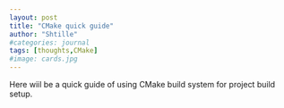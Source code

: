 ```yaml
---
layout: post
title: "CMake quick guide"
author: "Shtille"
#categories: journal
tags: [thoughts,CMake]
#image: cards.jpg
---
```


Here wiil be a quick guide of using CMake build system for project build setup.
